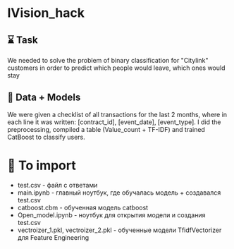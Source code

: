 # IVision_hack
## ⌛ Task
We needed to solve the problem of binary classification for "Citylink" customers in order to predict which people would leave, which ones would stay

## 💾 Data + Models
We were given a checklist of all transactions for the last 2 months, where in each line it was written: [contract_id], [event_date], [event_type]. I did the preprocessing, compiled a table (Value_count + TF-IDF) and trained CatBoost to classify users.

# 📣 To import
- test.csv - файл с ответами
- main.ipynb - главный ноутбук, где обучалась модель + создавался test.csv
- catboost.cbm - обученная модель catboost
- Open_model.ipynb - ноутбук для открытия модели и создания test.csv
- vectroizer_1.pkl, vectroizer_2.pkl - обученные модели TfidfVectorizer для Feature Engineering


